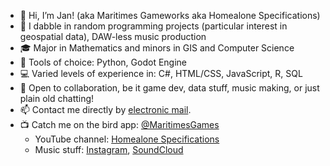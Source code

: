 - 👋 Hi, I’m Jan! (aka Maritimes Gameworks aka Homealone Specifications)
- 👀 I dabble in random programming projects (particular interest in geospatial data), DAW-less music production
- 🎓 Major in Mathematics and minors in GIS and Computer Science
- 🔨 Tools of choice: Python, Godot Engine
- 💻 Varied levels of experience in: C#, HTML/CSS, JavaScript, R, SQL
- 💞️ Open to collaboration, be it game dev, data stuff, music making, or just plain old chatting!
- 📫 Contact me directly by [electronic mail](mailto:jandomalaon@gmail.com). 
- 📺 Catch me on the bird app: [@MaritimesGames](https://twitter.com/MaritimesGames)
  - YouTube channel: [Homealone Specifications](https://www.youtube.com/@yunghomealone)
  - Music stuff: [Instagram](https://www.instagram.com/jan_homealone/), [SoundCloud](https://soundcloud.com/skrumpti0uzz)

<!---
jan-domalaon/jan-domalaon is a ✨ special ✨ repository because its `README.md` (this file) appears on your GitHub profile.
You can click the Preview link to take a look at your changes.
--->
